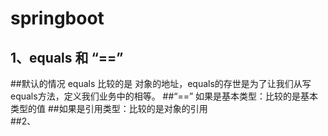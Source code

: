 # springboot
## 1、equals 和 “==”
##默认的情况 equals 比较的是 对象的地址，equals的存世是为了让我们从写equals方法，定义我们业务中的相等。
##“==” 如果是基本类型：比较的是基本类型的值
##如果是引用类型：比较的是对象的引用     
##2、
